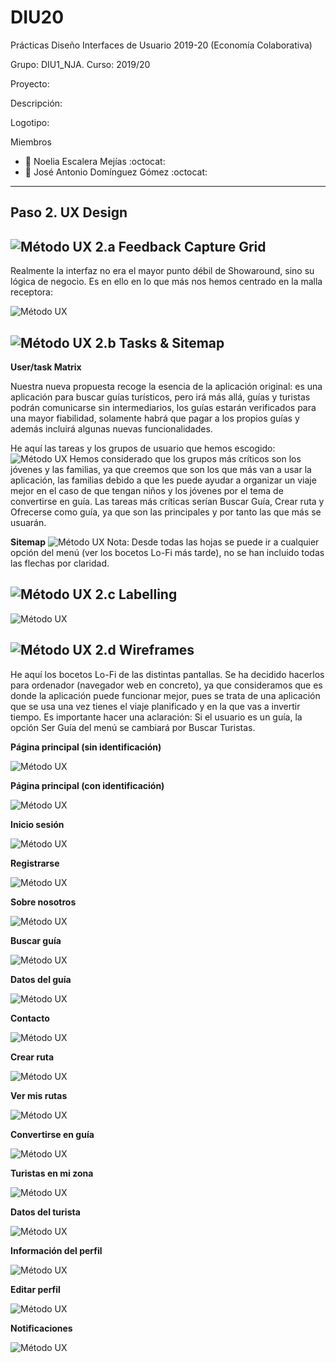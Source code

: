 # DIU20
Prácticas Diseño Interfaces de Usuario 2019-20 (Economía Colaborativa) 

Grupo: DIU1_NJA.  Curso: 2019/20 

Proyecto: 

Descripción: 

Logotipo: 

Miembros
 * :bust_in_silhouette:   Noelia Escalera Mejías     :octocat:     
 * :bust_in_silhouette:  José Antonio Domínguez Gómez     :octocat:

----- 


## Paso 2. UX Design  


![Método UX](../img/feedback-capture-grid.png) 2.a Feedback Capture Grid
----
Realmente la interfaz no era el mayor punto débil de Showaround, sino su lógica de negocio. Es en ello en lo que más nos hemos centrado en la malla receptora:

  ![Método UX](Feedback_capture_grid.png)
  

![Método UX](../img/Sitemap.png) 2.b Tasks & Sitemap 
-----
**User/task Matrix**

Nuestra nueva propuesta recoge la esencia de la aplicación original: es una aplicación para buscar guías turísticos, pero irá más allá, guías y turistas podrán comunicarse sin intermediarios, los guías estarán verificados para una mayor fiabilidad, solamente habrá que pagar a los propios guías y además incluirá algunas nuevas funcionalidades.

He aquí las tareas y los grupos de usuario que hemos escogido:
  ![Método UX](User_task_matrix.png)
Hemos considerado que los grupos más críticos son los jóvenes y las familias, ya que creemos que son los que más van a usar la aplicación, las familias debido a que les puede ayudar a organizar un viaje mejor en el caso de que tengan niños y los jóvenes por el tema de convertirse en guía. Las tareas más críticas serían Buscar Guía, Crear ruta y Ofrecerse como guía, ya que son las principales y por tanto las que más se usuarán.

**Sitemap**
![Método UX](Sitemap.png)
Nota: Desde todas las hojas se puede ir a cualquier opción del menú (ver los bocetos Lo-Fi más tarde), no se han incluido todas las flechas por claridad.

![Método UX](../img/labelling.png) 2.c Labelling 
----



![Método UX](labelling.png)


![Método UX](../img/Wireframes.png) 2.d Wireframes
-----

He aquí los bocetos Lo-Fi de las distintas pantallas. Se ha decidido hacerlos para ordenador (navegador web en concreto), ya que consideramos que es donde la aplicación puede funcionar mejor, pues se trata de una aplicación que se usa una vez tienes el viaje planificado y en la que vas a invertir tiempo. Es importante hacer una aclaración: Si el usuario es un guía, la opción Ser Guía del menú se cambiará por Buscar Turistas.

**Página principal (sin identificación)**

![Método UX](Bocetos_LoFi/pagina_principal_sin_identificacion.png)

**Página principal (con identificación)**

![Método UX](Bocetos_LoFi/pagina_principal_con_identificacion.png)

**Inicio sesión**
 
![Método UX](Bocetos_LoFi/inicio_sesion.png)

**Registrarse**

![Método UX](P2/Bocetos_LoFi/registrarse.png)

**Sobre nosotros**

![Método UX](Bocetos_LoFi/sobre_nosotros.png)

**Buscar guía**

![Método UX](Bocetos_LoFi/buscar_guia.png)

**Datos del guía**

![Método UX](Bocetos_LoFi/datos_del_guia.png)

**Contacto**

![Método UX](Bocetos_LoFi/chat.png)

**Crear ruta**

![Método UX](Bocetos_LoFi/crear_ruta.png)

**Ver mis rutas**

![Método UX](Bocetos_LoFi/ver_mis_rutas.png)

**Convertirse en guía**

![Método UX](Bocetos_LoFi/convertirse_en_guia.png)

**Turistas en mi zona**

![Método UX](Bocetos_LoFi/turistas_en_mi_zona.png)

**Datos del turista**

![Método UX](Bocetos_LoFi/datos_del_turista.png)

**Información del perfil**

![Método UX](Bocetos_LoFi/informacion_del_perfil.png)

**Editar perfil**

![Método UX](Bocetos_LoFi/editar_perfil.png)

**Notificaciones**

![Método UX](Bocetos_LoFi/notificaciones.png)
